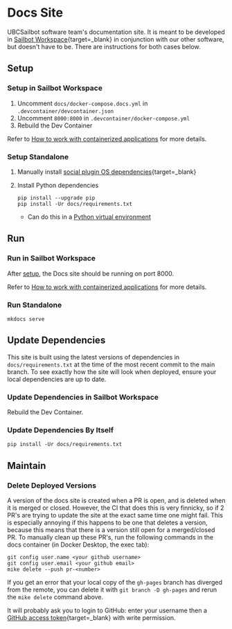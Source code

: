 # Docs Site

UBCSailbot software team's documentation site. It is meant to be developed in [Sailbot Workspace](https://github.com/UBCSailbot/sailbot_workspace){target=_blank}
in conjunction with our other software, but doesn't have to be. There are instructions for both cases below.

## Setup

### Setup in Sailbot Workspace

1. Uncomment `docs/docker-compose.docs.yml` in `.devcontainer/devcontainer.json`
2. Uncomment `8000:8000` in `.devcontainer/docker-compose.yml`
3. Rebuild the Dev Container

Refer to [How to work with containerized applications](../sailbot_workspace/usage/how_to.md#work-with-containerized-applications)
for more details.

### Setup Standalone

1. Manually install [social plugin OS dependencies](https://squidfunk.github.io/mkdocs-material/setup/setting-up-social-cards/#dependencies){target=_blank}

2. Install Python dependencies

    ```
   pip install --upgrade pip
   pip install -Ur docs/requirements.txt
   ```

    - Can do this in a [Python virtual environment](../../reference/python/virtual-environments.md)

## Run

### Run in Sailbot Workspace

After [setup](#setup-in-sailbot-workspace), the Docs site should be running on port 8000.

Refer to [How to work with containerized applications](../sailbot_workspace/usage/how_to.md#work-with-containerized-applications)
for more details.

### Run Standalone

```
mkdocs serve
```

## Update Dependencies

This site is built using the latest versions of dependencies in `docs/requirements.txt`
at the time of the most recent commit to the main branch.
To see exactly how the site will look when deployed, ensure your local dependencies are up to date.

### Update Dependencies in Sailbot Workspace

Rebuild the Dev Container.

### Update Dependencies By Itself

```
pip install -Ur docs/requirements.txt
```

## Maintain

### Delete Deployed Versions

A version of the docs site is created when a PR is open, and is deleted when it is merged or closed.
However, the CI that does this is very finnicky, so if 2 PR's are trying to update the site at the exact same time
one might fail. This is especially annoying if this happens to be one that deletes a version, because this means that
there is a version still open for a merged/closed PR. To manually clean up these PR's, run the following commands in
the docs container (in Docker Desktop, the exec tab):

```
git config user.name <your github username>
git config user.email <your github email>
mike delete --push pr-<number>
```

If you get an error that your local copy of the `gh-pages` branch has diverged from the remote, you can delete it
with `git branch -D gh-pages` and rerun the `mike delete` command above.

It will probably ask you to login to GitHub: enter your username then a [GitHub access token](https://docs.github.com/en/authentication/keeping-your-account-and-data-secure/managing-your-personal-access-tokens){target=_blank}
with write permission.
